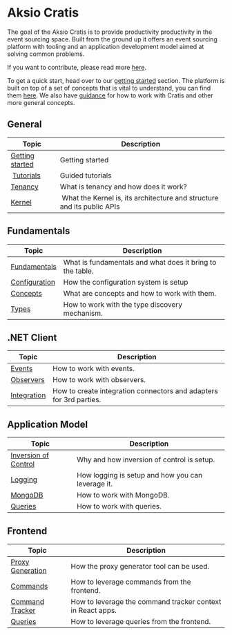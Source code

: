 # Aksio Cratis

The goal of the Aksio Cratis is to provide productivity productivity in the event sourcing space.
Built from the ground up it offers an event sourcing platform with tooling and an application development
model aimed at solving common problems.

If you want to contribute, please read more [here](./contributing.md).

To get a quick start, head over to our [getting started](./getting-started.md) section.
The platform is built on top of a set of concepts that is vital to understand, you can find them [here](./concepts/index.md).
We also have [guidance](./guidance/index.md) for how to work with Cratis and other more general concepts.

## General

| Topic | Description |
| ------- | ----------- |
| [Getting started](./getting-started.md) | Getting started |
| [Tutorials](./tutorials/index.md) | Guided tutorials |
| [Tenancy](./tenancy.md) | What is tenancy and how does it work? |
| [Kernel](./kernel/index.md) | What the Kernel is, its architecture and structure and its public APIs |

## Fundamentals

| Topic | Description |
| ------- | ----------- |
| [Fundamentals](./fundamentals/index.md) | What is fundamentals and what does it bring to the table. |
| [Configuration](./fundamentals/configuration.md) | How the configuration system is setup |
| [Concepts](./fundamentals/concepts.md) | What are concepts and how to work with them. |
| [Types](./fundamentals/types.md) | How to work with the type discovery mechanism. |

## .NET Client

| Topic | Description |
| ------- | ----------- |
| [Events](./clients/dotnet/events/events.md) | How to work with events. |
| [Observers](./clients/dotnet/events/observers.md) | How to work with observers. |
| [Integration](./clients/dotnet/integration/integration.md) | How to create integration connectors and adapters for 3rd parties. |

## Application Model

| Topic | Description |
| ------- | ----------- |
| [Inversion of Control](./application-model/ioc.md) | Why and how inversion of control is setup. |
| [Logging](./application-model/logging.md) | How logging is setup and how you can leverage it. |
| [MongoDB](./application-model/mongodb.md) | How to work with MongoDB. |
| [Queries](./application-model/cqrs/queries.md) | How to work with queries. |

## Frontend

| Topic | Description |
| ----- | ----------- |
| [Proxy Generation](./application-model/frontend/cqrs/proxy-generation.md) | How the proxy generator tool can be used. |
| [Commands](./application-model/frontend/cqrs/commands.md) | How to leverage commands from the frontend. |
| [Command Tracker](./application-model/frontend/cqrs/command-tracker.md) | How to leverage the command tracker context in React apps. |
| [Queries](./application-model/frontend/cqrs/queries.md) | How to leverage queries from the frontend. |
